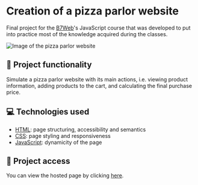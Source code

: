 # Creation of a pizza parlor website
Final project for the [B7Web](https://b7web.com.br/)'s JavaScript course that was developed to put into practice most of the knowledge acquired during the classes.

![Image of the pizza parlor website](https://user-images.githubusercontent.com/96635074/214995200-4890d599-6302-49fb-b56b-e74b01ec53c1.png)

## 🔨 Project functionality
Simulate a pizza parlor website with its main actions, i.e. viewing product information, adding products to the cart, and calculating the final purchase price.

## 💻 Technologies used 
* [HTML](https://developer.mozilla.org/pt-BR/docs/Web/HTML): page structuring, accessibility and semantics
* [CSS](https://developer.mozilla.org/pt-BR/docs/Web/CSS): page styling and responsiveness
* [JavaScript](https://developer.mozilla.org/pt-BR/docs/Web/JavaScript): dynamicity of the page

## 📁 Project access
You can view the hosted page by clicking [here](https://pizza-parlor-js.vercel.app/).
